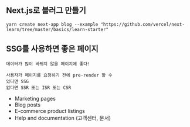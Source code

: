 ## Next.js로 블러그 만들기

```
yarn create next-app blog --example "https://github.com/vercel/next-learn/tree/master/basics/learn-starter"
```

## SSG를 사용하면 좋은 페이지
```
데이터가 많이 바뀌지 않을 페이지에 좋다!

사용자가 페이지를 요청하기 전에 pre-render 할 수 
있다면 SSG
없다면 SSR 또는 ISR 또는 CSR
```
- Marketing pages
- Blog posts
- E-commerce product listings
- Help and documentation (고객센터, 문서)